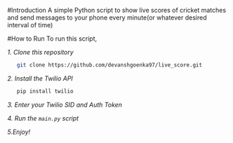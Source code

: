 #Introduction
A simple Python script to show live scores of cricket matches and send messages to your phone every minute(or whatever desired interval of time)

#How to Run
To run this script, 

_1. Clone this repository_
```sh
   git clone https://github.com/devanshgoenka97/live_score.git
```

_2. Install the Twilio API_
```sh
   pip install twilio
```

_3. Enter your Twilio SID and Auth Token_

_4. Run the `main.py` script_

_5.Enjoy!_


